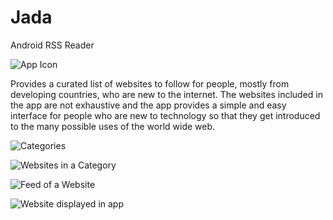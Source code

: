 # Jada
Android RSS Reader

![App Icon](/web_icon.png)

Provides a curated list of websites to follow for people, mostly from developing countries, who are new to the internet. The websites included in the app are not exhaustive and the app provides a simple and easy interface for people who are new to technology so that they get introduced to the many possible uses of the world wide web.

![Categories](/screenshots/categories_screenshot.png)

![Websites in a Category](/screenshots/websites_screenshot.png)

![Feed of a Website](/screenshots/feed_screenshot.png)

![Website displayed in app](/screenshots/website_screenshot.png)

